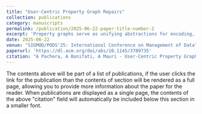 ```yaml
---
title: "User-Centric Property Graph Repairs"
collection: publications
category: manuscripts
permalink: /publication/2025-06-22-paper-title-number-2
excerpt: 'Property graphs serve as unifying abstractions for encoding, inspecting, and updating interconnected data with greater expressive power. They are increasingly popular across various application domains involving real users. However, graph data often contains inconsistencies that need proper transformations to address underlying constraint violations and often require specific domain knowledge. In this paper, we propose an interactive and user-centric approach to repair property graphs under denial constraints. Our approach includes a novel theoretical framework comprising a query-based inconsistency detection mechanism, a dependency graph for tracking violations, and an assignment algorithm facilitating multi-user property graph repairs by leveraging independent sets. We evaluate our approach through several experiments on real-world and synthetic datasets, considering different levels of user expertise and comparing against various baselines. Even with multiple non-oracle users, our approach outperforms existing interactive and non-interactive baselines by 30% on average in terms of repair quality. Additionally, we conduct a user study to assess real user performance in property graph repairs'
date: 2025-06-22
venue: "SIGMOD/PODS'25: International Conference on Management of Data"
paperurl: 'https://dl.acm.org/doi/abs/10.1145/3709735'
citation: "A Pachera, A Bonifati, A Mauri - User-Centric Property Graph Repairs - SIGMOD/PODS'25: International Conference on Management of Data, 2025"
---
```


The contents above will be part of a list of publications, if the user clicks the link for the publication than the contents of section will be rendered as a full page, allowing you to provide more information about the paper for the reader. When publications are displayed as a single page, the contents of the above "citation" field will automatically be included below this section in a smaller font.